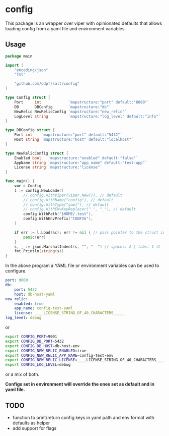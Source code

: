 # config

This package is an wrapper over viper with opinionated defaults that allows loading config from a yaml file and environment variables.

## Usage

```go
package main

import (
	"encoding/json"
	"fmt"

	"github.com/odpf/salt/config"
)

type Config struct {
	Port     int            `mapstructure:"port" default:"8080"`
	DB       DBConfig       `mapstructure:"db"`
	NewRelic NewRelicConfig `mapstructure:"new_relic"`
	LogLevel string         `mapstructure:"log_level" default:"info"`
}

type DBConfig struct {
	Port int    `mapstructure:"port" default:"5432"`
	Host string `mapstructure:"host" default:"localhost"`
}

type NewRelicConfig struct {
	Enabled bool   `mapstructure:"enabled" default:"false"`
	AppName string `mapstructure:"app_name" default:"test-app"`
	License string `mapstructure:"license"`
}

func main() {
	var c Config
	l := config.NewLoader(
		// config.WithViper(viper.New()), // default
		// config.WithName("config"), // default
		// config.WithType("yaml"), // default
		// config.WithEnvKeyReplacer(".", "_"), // default
		config.WithPath("$HOME/.test"),
		config.WithEnvPrefix("CONFIG"),
	)

	if err := l.Load(&c); err != nil { // pass pointer to the struct into which you want to load config
		panic(err)
	}
	s, _ := json.MarshalIndent(c, "", "  ") // spaces: 2 | tabs: 1 😛
	fmt.Println(string(s))
}
```

In the above program a YAML file or environment variables can be used to configure.

```yaml
port: 9000
db:
    port: 5432
    host: db-host-yaml
new_relic:
    enabled: true
    app_name: config-test-yaml
    license: ____LICENSE_STRING_OF_40_CHARACTERS_____
log_level: debug
```

or

```sh
export CONFIG_PORT=9001
export CONFIG_DB_PORT=5432
export CONFIG_DB_HOST=db-host-env
export CONFIG_NEW_RELIC_ENABLED=true
export CONFIG_NEW_RELIC_APP_NAME=config-test-env
export CONFIG_NEW_RELIC_LICENSE=____LICENSE_STRING_OF_40_CHARACTERS_____
export CONFIG_LOG_LEVEL=debug
```

or a mix of both.

**Configs set in environment will override the ones set as default and in yaml file.**

## TODO
 - function to print/return config keys in yaml path and env format with defaults as helper
 - add support for flags
